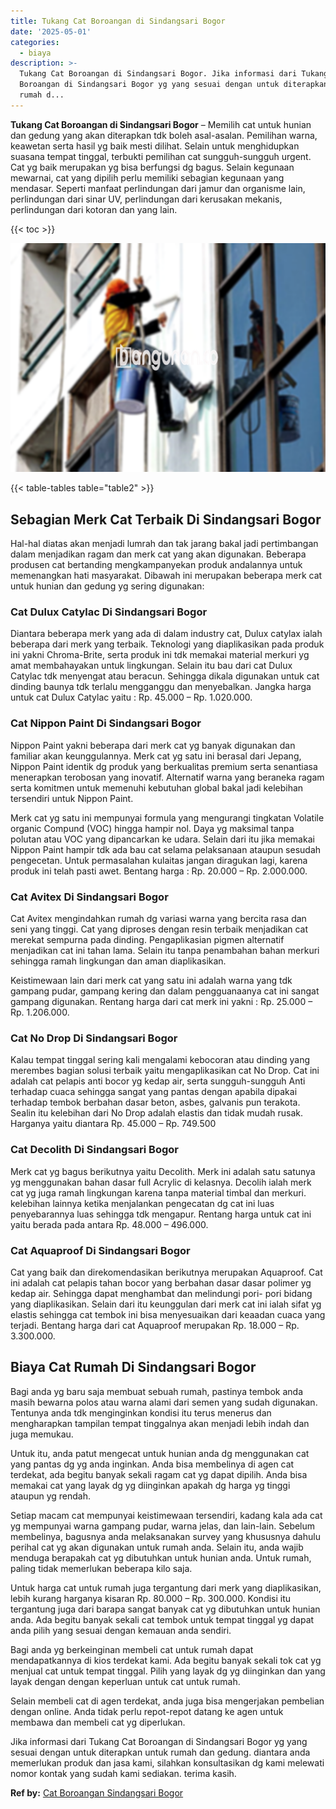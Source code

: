 ```yaml
---
title: Tukang Cat Boroangan di Sindangsari Bogor
date: '2025-05-01'
categories:
  - biaya
description: >-
  Tukang Cat Boroangan di Sindangsari Bogor. Jika informasi dari Tukang Cat
  Boroangan di Sindangsari Bogor yg yang sesuai dengan untuk diterapkan untuk
  rumah d...
---
```


**Tukang Cat Boroangan di Sindangsari Bogor** – Memilih cat untuk hunian dan gedung yang akan diterapkan tdk boleh asal-asalan. Pemilihan warna, keawetan serta hasil yg baik mesti dilihat. Selain untuk menghidupkan suasana tempat tinggal, terbukti pemilihan cat sungguh-sungguh urgent. Cat yg baik merupakan yg bisa berfungsi dg bagus. Selain kegunaan mewarnai, cat yang dipilih perlu memiliki sebagian kegunaan yang mendasar. Seperti manfaat perlindungan dari jamur dan organisme lain, perlindungan dari sinar UV, perlindungan dari kerusakan mekanis, perlindungan dari kotoran dan yang lain.

{{< toc >}}

![Tukang Cat Boroangan di Sindangsari Bogor](/images/jasa-cat-murah09.png)

{{< table-tables table="table2" >}}

## Sebagian Merk Cat Terbaik Di Sindangsari Bogor

Hal-hal diatas akan menjadi lumrah dan tak jarang bakal jadi pertimbangan dalam menjadikan ragam dan merk cat yang akan digunakan. Beberapa produsen cat bertanding mengkampanyekan produk andalannya untuk memenangkan hati masyarakat. Dibawah ini merupakan beberapa merk cat untuk hunian dan gedung yg sering digunakan:

### Cat Dulux Catylac Di Sindangsari Bogor

Diantara beberapa merk yang ada di dalam industry cat, Dulux catylax ialah beberapa dari merk yang terbaik. Teknologi yang diaplikasikan pada produk ini yakni Chroma-Brite, serta produk ini tdk memakai material merkuri yg amat membahayakan untuk lingkungan. Selain itu bau dari cat Dulux Catylac tdk menyengat atau beracun. Sehingga dikala digunakan untuk cat dinding baunya tdk terlalu mengganggu dan menyebalkan. Jangka harga untuk cat Dulux Catylac yaitu : Rp. 45.000 – Rp. 1.020.000.

### Cat Nippon Paint Di Sindangsari Bogor

Nippon Paint yakni beberapa dari merk cat yg banyak digunakan dan familiar akan keunggulannya. Merk cat yg satu ini berasal dari Jepang, Nippon Paint identik dg produk yang berkualitas premium serta senantiasa menerapkan terobosan yang inovatif. Alternatif warna yang beraneka ragam serta komitmen untuk memenuhi kebutuhan global bakal jadi kelebihan tersendiri untuk Nippon Paint.

Merk cat yg satu ini mempunyai formula yang mengurangi tingkatan Volatile organic Compund (VOC) hingga hampir nol. Daya yg maksimal tanpa polutan atau VOC yang dipancarkan ke udara. Selain dari itu jika memakai Nippon Paint hampir tdk ada bau cat selama pelaksanaan ataupun sesudah pengecetan. Untuk permasalahan kulaitas jangan diragukan lagi, karena produk ini telah pasti awet. Bentang harga : Rp. 20.000 – Rp. 2.000.000.

### Cat Avitex Di Sindangsari Bogor

Cat Avitex mengindahkan rumah dg variasi warna yang bercita rasa dan seni yang tinggi. Cat yang diproses dengan resin terbaik menjadikan cat merekat sempurna pada dinding. Pengaplikasian pigmen alternatif menjadikan cat ini tahan lama. Selain itu tanpa penambahan bahan merkuri sehingga ramah lingkungan dan aman diaplikasikan.

Keistimewaan lain dari merk cat yang satu ini adalah warna yang tdk gampang pudar, gampang kering dan dalam pengguanaanya cat ini sangat gampang digunakan. Rentang harga dari cat merk ini yakni : Rp. 25.000 – Rp. 1.206.000.

### Cat No Drop Di Sindangsari Bogor

Kalau tempat tinggal sering kali mengalami kebocoran atau dinding yang merembes bagian solusi terbaik yaitu mengaplikasikan cat No Drop. Cat ini adalah cat pelapis anti bocor yg kedap air, serta sungguh-sungguh Anti terhadap cuaca sehingga sangat yang pantas dengan apabila dipakai terhadap tembok berbahan dasar beton, asbes, galvanis pun terakota. Sealin itu kelebihan dari No Drop adalah elastis dan tidak mudah rusak. Harganya yaitu diantara Rp. 45.000 – Rp. 749.500

### Cat Decolith Di Sindangsari Bogor

Merk cat yg bagus berikutnya yaitu Decolith. Merk ini adalah satu satunya yg menggunakan bahan dasar full Acrylic di kelasnya. Decolih ialah merk cat yg juga ramah lingkungan karena tanpa material timbal dan merkuri. kelebihan lainnya ketika menjalankan pengecatan dg cat ini luas penyebarannya luas sehingga tdk mengapur. Rentang harga untuk cat ini yaitu berada pada antara Rp. 48.000 – 496.000.

### Cat Aquaproof Di Sindangsari Bogor

Cat yang baik dan direkomendasikan berikutnya merupakan Aquaproof. Cat ini adalah cat pelapis tahan bocor yang berbahan dasar dasar polimer yg kedap air. Sehingga dapat menghambat dan melindungi pori- pori bidang yang diaplikasikan. Selain dari itu keunggulan dari merk cat ini ialah sifat yg elastis sehingga cat tembok ini bisa menyesuaikan dari keaadan cuaca yang terjadi. Bentang harga dari cat Aquaproof merupakan Rp. 18.000 – Rp. 3.300.000.

## Biaya Cat Rumah Di Sindangsari Bogor

Bagi anda yg baru saja membuat sebuah rumah, pastinya tembok anda masih bewarna polos atau warna alami dari semen yang sudah digunakan. Tentunya anda tdk menginginkan kondisi itu terus menerus dan mengharapkan tampilan tempat tinggalnya akan menjadi lebih indah dan juga memukau.

Untuk itu, anda patut mengecat untuk hunian anda dg menggunakan cat yang pantas dg yg anda inginkan. Anda bisa membelinya di agen cat terdekat, ada begitu banyak sekali ragam cat yg dapat dipilih. Anda bisa memakai cat yang layak dg yg diinginkan apakah dg harga yg tinggi ataupun yg rendah.

Setiap macam cat mempunyai keistimewaan tersendiri, kadang kala ada cat yg mempunyai warna gampang pudar, warna jelas, dan lain-lain. Sebelum membelinya, bagusnya anda melaksanakan survey yang khususnya dahulu perihal cat yg akan digunakan untuk rumah anda. Selain itu, anda wajib menduga berapakah cat yg dibutuhkan untuk hunian anda. Untuk rumah, paling tidak memerlukan beberapa kilo saja.

Untuk harga cat untuk rumah juga tergantung dari merk yang diaplikasikan, lebih kurang harganya kisaran Rp. 80.000 – Rp. 300.000. Kondisi itu tergantung juga dari barapa sangat banyak cat yg dibutuhkan untuk hunian anda. Ada begitu banyak sekali cat tembok untuk tempat tinggal yg dapat anda pilih yang sesuai dengan kemauan anda sendiri.

Bagi anda yg berkeinginan membeli cat untuk rumah dapat mendapatkannya di kios terdekat kami. Ada begitu banyak sekali tok cat yg menjual cat untuk tempat tinggal. Pilih yang layak dg yg diinginkan dan yang layak dengan dengan keperluan untuk cat untuk rumah.

Selain membeli cat di agen terdekat, anda juga bisa mengerjakan pembelian dengan online. Anda tidak perlu repot-repot datang ke agen untuk membawa dan membeli cat yg diperlukan.

Jika informasi dari Tukang Cat Boroangan di Sindangsari Bogor yg yang sesuai dengan untuk diterapkan untuk rumah dan gedung. diantara anda memerlukan produk dan jasa kami, silahkan konsultasikan dg kami melewati nomor kontak yang sudah kami sediakan. terima kasih.

**Ref by:** [Cat Boroangan Sindangsari Bogor](https://id.wikipedia.org/wiki/Cat)
